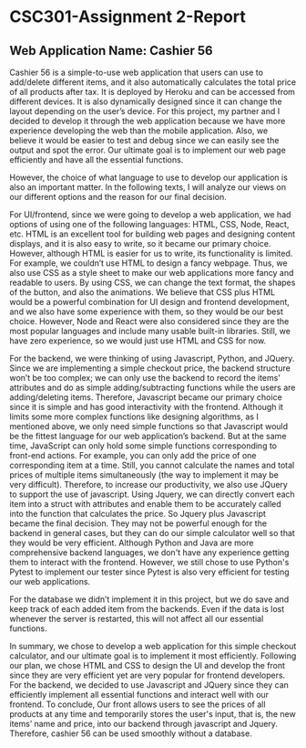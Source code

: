 # CSC301-Assignment 2-Report
## Web Application Name: Cashier 56

Cashier 56 is a simple-to-use web application that users can use to add/delete different items, and it also automatically calculates the total price of all products after tax. It is deployed by Heroku and can be accessed from different devices. It is also dynamically designed since it can change the layout depending on the user’s device. For this project, my partner and I decided to develop it through the web application because we have more experience developing the web than the mobile application. Also, we believe it would be easier to test and debug since we can easily see the output and spot the error. Our ultimate goal is to implement our web page efficiently and have all the essential functions.


However, the choice of what language to use to develop our application is also an important matter. In the following texts, I will analyze our views on our different options and the reason for our final decision.


For UI/frontend, since we were going to develop a web application, we had options of using one of the following languages: HTML, CSS, Node, React, etc. HTML is an excellent tool for building web pages and designing content displays, and it is also easy to write, so it became our primary choice. However, although HTML is easier for us to write, its functionality is limited. For example, we couldn’t use HTML to design a fancy webpage. Thus, we also use CSS as a style sheet to make our web applications more fancy and readable to users. By using CSS, we can change the text format, the shapes of the button, and also the animations. We believe that CSS plus HTML would be a powerful combination for UI design and frontend development, and we also have some experience with them, so they would be our best choice. However, Node and React were also considered since they are the most popular languages and include many usable built-in libraries. Still, we have zero experience, so we would just use HTML and CSS for now.


For the backend, we were thinking of using Javascript, Python, and JQuery. Since we are implementing a simple checkout price, the backend structure won’t be too complex; we can only use the backend to record the items’ attributes and do as simple adding/subtracting functions while the users are adding/deleting items. Therefore, Javascript became our primary choice since it is simple and has good interactivity with the frontend. Although it limits some more complex functions like designing algorithms, as I mentioned above, we only need simple functions so that Javascript would be the fittest language for our web application’s backend. But at the same time, JavaScript can only hold some simple functions corresponding to front-end actions. For example, you can only add the price of one corresponding item at a time. Still, you cannot calculate the names and total prices of multiple items simultaneously (the way to implement it may be very difficult). Therefore, to increase our productivity, we also use JQuery to support the use of javascript. Using Jquery, we can directly convert each item into a struct with attributes and enable them to be accurately called into the function that calculates the price. So Jquery plus Javascript became the final decision. They may not be powerful enough for the backend in general cases, but they can do our simple calculator well so that they would be very efficient. Although Python and Java are more comprehensive backend languages, we don't have any experience getting them to interact with the frontend. However, we still chose to use Python's Pytest to implement our tester since Pytest is also very efficient for testing our web applications.


For the database we didn’t implement it in this project, but we do save and keep track of each added item from the backends. Even if the data is lost whenever the server is restarted, this will not affect all our essential functions.


In summary, we chose to develop a web application for this simple checkout calculator, and our ultimate goal is to implement it most efficiently. Following our plan, we chose HTML and CSS to design the UI and develop the front since they are very efficient yet are very popular for frontend developers. For the backend, we decided to use Javascript and JQuery since they can efficiently implement all essential functions and interact well with our frontend. To conclude, Our front allows users to see the prices of all products at any time and temporarily stores the user's input, that is, the new items’ name and price, into our backend through javascript and Jquery. Therefore, cashier 56 can be used smoothly without a database.
